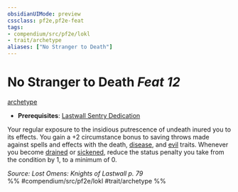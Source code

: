 ```yaml
---
obsidianUIMode: preview
cssclass: pf2e,pf2e-feat
tags:
- compendium/src/pf2e/lokl
- trait/archetype
aliases: ["No Stranger to Death"]
---
```

# No Stranger to Death  *Feat 12*  
[archetype](../../Rules/traits/archetype.md)  

- **Prerequisites**: [Lastwall Sentry Dedication](lastwall-sentry-dedication-lowg.md)

Your regular exposure to the insidious putrescence of undeath inured you to its effects. You gain a +2 circumstance bonus to saving throws made against spells and effects with the death, [disease](../../Rules/traits/disease.md), and [evil](../../Rules/traits/evil.md) traits. Whenever you become [drained](../../Rules/conditions.md#Drained) or [sickened](../../Rules/conditions.md#Sickened), reduce the status penalty you take from the condition by 1, to a minimum of 0.

*Source: Lost Omens: Knights of Lastwall p. 79*  
%% #compendium/src/pf2e/lokl #trait/archetype %%